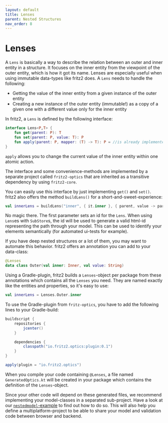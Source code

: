 ```yaml
---
layout: default
title: Lenses
parent: Nested Structures
nav_order: 8
---
```

# Lenses

A `Lens` is basically a way to describe the relation between an outer and inner entity in a structure.
It focuses on the inner entity from the viewpoint of the outer entity, which is how it got its name.
Lenses are especially useful when using immutable data-types like fritz2 does.
A `Lens` needs to handle the following: 

  * Getting the value of the inner entity from a given instance of the outer entity
  * Creating a new instance of the outer entity (immutable!) as a copy of a given one with a different value only for the inner entity

In fritz2, a `Lens` is defined by the following interface:
```kotlin
interface Lens<P,T> {
    fun get(parent: P): T
    fun set(parent: P, value: T): P
    fun apply(parent: P, mapper: (T) -> T): P = //is already implemented
}
```
`apply` allows you to change the current value of the inner entity within one atomic action.

The interface and some convenience-methods are implemented by a separate project called `fritz2-optics` that are inherited as a transitive dependency by using `fritz2-core`.

You can easily use this interface by just implementing `get()` and `set()`. fritz2 also offers the method `buildLens()` for a short-and-sweet-experience:

```kotlin
val innerLens = buildLens("inner", { it.inner }, { parent, value -> parent.copy(inner = value) })
```

No magic there. The first parameter sets an id for the `Lens`. When using `Lens`es with `SubStore`s, the id will be used to generate a valid html-id representing the path through your model. This can be used to identify your elements semantically (for automated ui-tests for example).

If you have deep nested structures or a lot of them, you may want to automate this behavior. fritz2 offers an annotation you can add to your data-class:
```kotlin
@Lenses
data class Outer(val inner: Inner, val value: String)
```
Using a Gradle-plugin, fritz2 builds a `Lenses`-object per package from these annotations which contains all the `Lenses` you need. They are named exactly like the entities and properties, so it's easy to use:

```kotlin
val innerLens = Lenses.Outer.inner
```

To use the Gradle-plugin from `fritz-optics`, you have to add the following lines to your Gradle-build:
```gradle
buildscript {
    repositories {
        jcenter()
    }

    dependencies {
        classpath("io.fritz2.optics:plugin:0.1")
    }
}

apply(plugin = "io.fritz2.optics")
```

When you compile your code containing `@Lenses`, a file named `GeneratedOptics.kt` will be created in your package which contains the definition of the `Lenses`-object.

Since your other code will depend on these generated files, we recommend implementing your model-classes in a separated sub-project. Have a look at our [`nestedmodel`-example](https://api.fritz2.dev/fritz2/io.fritz2.dom.html/-html-elements) to find out how to do so. This will also help you define a multiplatform-project to be able to share your model and validation code between browser and backend.  